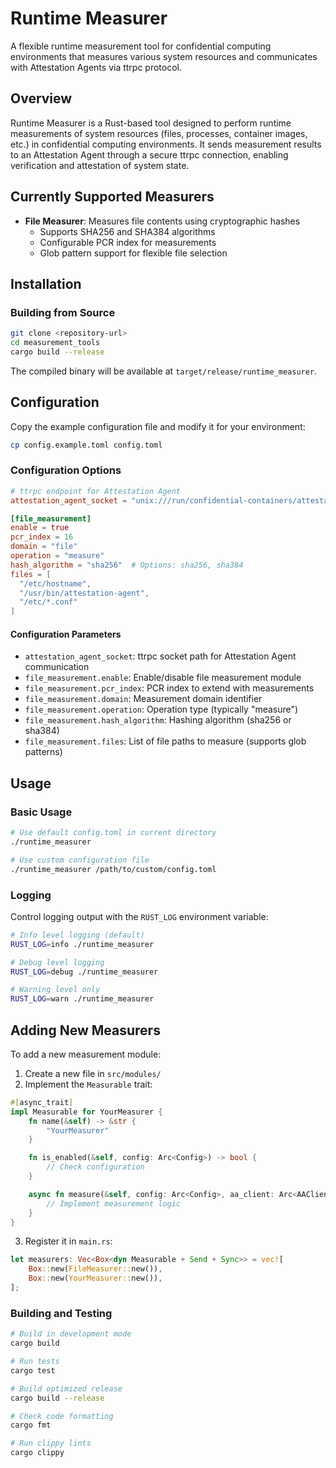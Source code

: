 # Runtime Measurer

A flexible runtime measurement tool for confidential computing environments that measures various system resources and communicates with Attestation Agents via ttrpc protocol.

## Overview

Runtime Measurer is a Rust-based tool designed to perform runtime measurements of system resources (files, processes, container images, etc.) in confidential computing environments. It sends measurement results to an Attestation Agent through a secure ttrpc connection, enabling verification and attestation of system state.

## Currently Supported Measurers

- **File Measurer**: Measures file contents using cryptographic hashes
  - Supports SHA256 and SHA384 algorithms
  - Configurable PCR index for measurements
  - Glob pattern support for flexible file selection

## Installation

### Building from Source

```bash
git clone <repository-url>
cd measurement_tools
cargo build --release
```

The compiled binary will be available at `target/release/runtime_measurer`.

## Configuration

Copy the example configuration file and modify it for your environment:

```bash
cp config.example.toml config.toml
```

### Configuration Options

```toml
# ttrpc endpoint for Attestation Agent
attestation_agent_socket = "unix:///run/confidential-containers/attestation-agent/attestation-agent.sock"

[file_measurement]
enable = true
pcr_index = 16
domain = "file"
operation = "measure"
hash_algorithm = "sha256"  # Options: sha256, sha384
files = [
  "/etc/hostname",
  "/usr/bin/attestation-agent",
  "/etc/*.conf"
]
```

#### Configuration Parameters

- `attestation_agent_socket`: ttrpc socket path for Attestation Agent communication
- `file_measurement.enable`: Enable/disable file measurement module
- `file_measurement.pcr_index`: PCR index to extend with measurements
- `file_measurement.domain`: Measurement domain identifier
- `file_measurement.operation`: Operation type (typically "measure")
- `file_measurement.hash_algorithm`: Hashing algorithm (sha256 or sha384)
- `file_measurement.files`: List of file paths to measure (supports glob patterns)

## Usage

### Basic Usage

```bash
# Use default config.toml in current directory
./runtime_measurer

# Use custom configuration file
./runtime_measurer /path/to/custom/config.toml
```

### Logging

Control logging output with the `RUST_LOG` environment variable:

```bash
# Info level logging (default)
RUST_LOG=info ./runtime_measurer

# Debug level logging
RUST_LOG=debug ./runtime_measurer

# Warning level only
RUST_LOG=warn ./runtime_measurer
```

## Adding New Measurers

To add a new measurement module:

1. Create a new file in `src/modules/`
2. Implement the `Measurable` trait:

```rust
#[async_trait]
impl Measurable for YourMeasurer {
    fn name(&self) -> &str {
        "YourMeasurer"
    }

    fn is_enabled(&self, config: Arc<Config>) -> bool {
        // Check configuration
    }

    async fn measure(&self, config: Arc<Config>, aa_client: Arc<AAClient>) -> Result<()> {
        // Implement measurement logic
    }
}
```

3. Register it in `main.rs`:

```rust
let measurers: Vec<Box<dyn Measurable + Send + Sync>> = vec![
    Box::new(FileMeasurer::new()),
    Box::new(YourMeasurer::new()),
];
```

### Building and Testing

```bash
# Build in development mode
cargo build

# Run tests
cargo test

# Build optimized release
cargo build --release

# Check code formatting
cargo fmt

# Run clippy lints
cargo clippy
```
